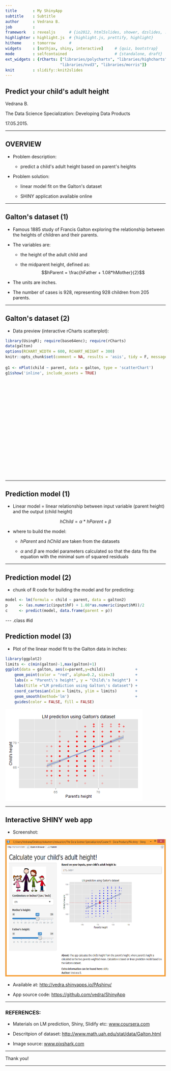 ```yaml
---
title       : My ShinyApp
subtitle    : Subtitle
author      : Vedrana B.
job         : 
framework   : revealjs      # {io2012, html5slides, shower, dzslides, ...}
highlighter : highlight.js  # {highlight.js, prettify, highlight}
hitheme     : tomorrow      # 
widgets     : [mathjax, shiny, interactive]     # {quiz, bootstrap}
mode        : selfcontained                     # {standalone, draft}
ext_widgets : {rCharts: ["libraries/polycharts", "libraries/highcharts", 
                        "libraries/nvd3", "libraries/morris"]} 
knit        : slidify::knit2slides
---
```



## Predict your child's adult height

Vedrana B.

The Data Science Specialization: Developing Data Products


17.05.2015.

---

## OVERVIEW

- Problem description: 
  
  - predict a child's adult height based on parent's heights



- Problem solution:
  
  - linear model fit on the Galton's dataset
  
  - SHINY application available online

---

## Galton's dataset (1)

- Famous 1885 study of Francis Galton exploring the relationship between the heights of children and their parents. 

- The variables are:

  - the height of the adult child and 
  
  - the midparent height, defined as: $$hParent = \frac{hFather + 1.08*hMother}{2}$$
  
- The units are inches. 

- The number of cases is 928, representing 928 children from 205 parents.

---

## Galton's dataset (2)

- Data preview (interactive rCharts scatterplot):




```r
library(UsingR); require(base64enc); require(rCharts)
data(galton)
options(RCHART_WIDTH = 600, RCHART_HEIGHT = 300)
knitr::opts_chunk$set(comment = NA, results = 'asis', tidy = F, message = T)

g1 <- nPlot(child ~ parent, data = galton, type = 'scatterChart')
g1$show('inline', include_assets = TRUE)
```

<link rel='stylesheet' href=C:/Users/Vedrana/Documents/R/win-library/3.2/rCharts/libraries/nvd3/css/nv.d3.css>
<link rel='stylesheet' href=C:/Users/Vedrana/Documents/R/win-library/3.2/rCharts/libraries/nvd3/css/rNVD3.css>
<script type='text/javascript' src=C:/Users/Vedrana/Documents/R/win-library/3.2/rCharts/libraries/nvd3/js/jquery-1.8.2.min.js></script>
<script type='text/javascript' src=C:/Users/Vedrana/Documents/R/win-library/3.2/rCharts/libraries/nvd3/js/d3.v3.min.js></script>
<script type='text/javascript' src=C:/Users/Vedrana/Documents/R/win-library/3.2/rCharts/libraries/nvd3/js/nv.d3.min-new.js></script>
<script type='text/javascript' src=C:/Users/Vedrana/Documents/R/win-library/3.2/rCharts/libraries/nvd3/js/fisheye.js></script> 
 <style>
  .rChart {
    display: block;
    margin-left: auto; 
    margin-right: auto;
    width: 600px;
    height: 300px;
  }  
  </style>
<div id = 'chart15145362909' class = 'rChart nvd3'></div>
<script type='text/javascript'>
 $(document).ready(function(){
      drawchart15145362909()
    });
    function drawchart15145362909(){  
      var opts = {
 "dom": "chart15145362909",
"width":    600,
"height":    300,
"x": "parent",
"y": "child",
"type": "scatterChart",
"id": "chart15145362909" 
},
        data = [
 {
 "child":           61.7,
"parent":           70.5 
},
{
 "child":           61.7,
"parent":           68.5 
},
{
 "child":           61.7,
"parent":           65.5 
},
{
 "child":           61.7,
"parent":           64.5 
},
{
 "child":           61.7,
"parent":             64 
},
{
 "child":           62.2,
"parent":           67.5 
},
{
 "child":           62.2,
"parent":           67.5 
},
{
 "child":           62.2,
"parent":           67.5 
},
{
 "child":           62.2,
"parent":           66.5 
},
{
 "child":           62.2,
"parent":           66.5 
},
{
 "child":           62.2,
"parent":           66.5 
},
{
 "child":           62.2,
"parent":           64.5 
},
{
 "child":           63.2,
"parent":           70.5 
},
{
 "child":           63.2,
"parent":           69.5 
},
{
 "child":           63.2,
"parent":           68.5 
},
{
 "child":           63.2,
"parent":           68.5 
},
{
 "child":           63.2,
"parent":           68.5 
},
{
 "child":           63.2,
"parent":           68.5 
},
{
 "child":           63.2,
"parent":           68.5 
},
{
 "child":           63.2,
"parent":           68.5 
},
{
 "child":           63.2,
"parent":           68.5 
},
{
 "child":           63.2,
"parent":           67.5 
},
{
 "child":           63.2,
"parent":           67.5 
},
{
 "child":           63.2,
"parent":           67.5 
},
{
 "child":           63.2,
"parent":           67.5 
},
{
 "child":           63.2,
"parent":           67.5 
},
{
 "child":           63.2,
"parent":           66.5 
},
{
 "child":           63.2,
"parent":           66.5 
},
{
 "child":           63.2,
"parent":           66.5 
},
{
 "child":           63.2,
"parent":           65.5 
},
{
 "child":           63.2,
"parent":           65.5 
},
{
 "child":           63.2,
"parent":           65.5 
},
{
 "child":           63.2,
"parent":           65.5 
},
{
 "child":           63.2,
"parent":           65.5 
},
{
 "child":           63.2,
"parent":           65.5 
},
{
 "child":           63.2,
"parent":           65.5 
},
{
 "child":           63.2,
"parent":           65.5 
},
{
 "child":           63.2,
"parent":           65.5 
},
{
 "child":           63.2,
"parent":           64.5 
},
{
 "child":           63.2,
"parent":           64.5 
},
{
 "child":           63.2,
"parent":           64.5 
},
{
 "child":           63.2,
"parent":           64.5 
},
{
 "child":           63.2,
"parent":             64 
},
{
 "child":           63.2,
"parent":             64 
},
{
 "child":           64.2,
"parent":           69.5 
},
{
 "child":           64.2,
"parent":           69.5 
},
{
 "child":           64.2,
"parent":           69.5 
},
{
 "child":           64.2,
"parent":           69.5 
},
{
 "child":           64.2,
"parent":           69.5 
},
{
 "child":           64.2,
"parent":           69.5 
},
{
 "child":           64.2,
"parent":           69.5 
},
{
 "child":           64.2,
"parent":           69.5 
},
{
 "child":           64.2,
"parent":           69.5 
},
{
 "child":           64.2,
"parent":           69.5 
},
{
 "child":           64.2,
"parent":           69.5 
},
{
 "child":           64.2,
"parent":           69.5 
},
{
 "child":           64.2,
"parent":           69.5 
},
{
 "child":           64.2,
"parent":           69.5 
},
{
 "child":           64.2,
"parent":           69.5 
},
{
 "child":           64.2,
"parent":           69.5 
},
{
 "child":           64.2,
"parent":           68.5 
},
{
 "child":           64.2,
"parent":           68.5 
},
{
 "child":           64.2,
"parent":           68.5 
},
{
 "child":           64.2,
"parent":           68.5 
},
{
 "child":           64.2,
"parent":           68.5 
},
{
 "child":           64.2,
"parent":           68.5 
},
{
 "child":           64.2,
"parent":           68.5 
},
{
 "child":           64.2,
"parent":           68.5 
},
{
 "child":           64.2,
"parent":           68.5 
},
{
 "child":           64.2,
"parent":           68.5 
},
{
 "child":           64.2,
"parent":           68.5 
},
{
 "child":           64.2,
"parent":           67.5 
},
{
 "child":           64.2,
"parent":           67.5 
},
{
 "child":           64.2,
"parent":           67.5 
},
{
 "child":           64.2,
"parent":           67.5 
},
{
 "child":           64.2,
"parent":           67.5 
},
{
 "child":           64.2,
"parent":           67.5 
},
{
 "child":           64.2,
"parent":           67.5 
},
{
 "child":           64.2,
"parent":           67.5 
},
{
 "child":           64.2,
"parent":           67.5 
},
{
 "child":           64.2,
"parent":           67.5 
},
{
 "child":           64.2,
"parent":           67.5 
},
{
 "child":           64.2,
"parent":           67.5 
},
{
 "child":           64.2,
"parent":           67.5 
},
{
 "child":           64.2,
"parent":           67.5 
},
{
 "child":           64.2,
"parent":           66.5 
},
{
 "child":           64.2,
"parent":           66.5 
},
{
 "child":           64.2,
"parent":           66.5 
},
{
 "child":           64.2,
"parent":           66.5 
},
{
 "child":           64.2,
"parent":           66.5 
},
{
 "child":           64.2,
"parent":           65.5 
},
{
 "child":           64.2,
"parent":           65.5 
},
{
 "child":           64.2,
"parent":           65.5 
},
{
 "child":           64.2,
"parent":           65.5 
},
{
 "child":           64.2,
"parent":           65.5 
},
{
 "child":           64.2,
"parent":           64.5 
},
{
 "child":           64.2,
"parent":           64.5 
},
{
 "child":           64.2,
"parent":           64.5 
},
{
 "child":           64.2,
"parent":           64.5 
},
{
 "child":           64.2,
"parent":             64 
},
{
 "child":           64.2,
"parent":             64 
},
{
 "child":           64.2,
"parent":             64 
},
{
 "child":           64.2,
"parent":             64 
},
{
 "child":           65.2,
"parent":           71.5 
},
{
 "child":           65.2,
"parent":           70.5 
},
{
 "child":           65.2,
"parent":           69.5 
},
{
 "child":           65.2,
"parent":           69.5 
},
{
 "child":           65.2,
"parent":           69.5 
},
{
 "child":           65.2,
"parent":           69.5 
},
{
 "child":           65.2,
"parent":           68.5 
},
{
 "child":           65.2,
"parent":           68.5 
},
{
 "child":           65.2,
"parent":           68.5 
},
{
 "child":           65.2,
"parent":           68.5 
},
{
 "child":           65.2,
"parent":           68.5 
},
{
 "child":           65.2,
"parent":           68.5 
},
{
 "child":           65.2,
"parent":           68.5 
},
{
 "child":           65.2,
"parent":           68.5 
},
{
 "child":           65.2,
"parent":           68.5 
},
{
 "child":           65.2,
"parent":           68.5 
},
{
 "child":           65.2,
"parent":           68.5 
},
{
 "child":           65.2,
"parent":           68.5 
},
{
 "child":           65.2,
"parent":           68.5 
},
{
 "child":           65.2,
"parent":           68.5 
},
{
 "child":           65.2,
"parent":           68.5 
},
{
 "child":           65.2,
"parent":           68.5 
},
{
 "child":           65.2,
"parent":           67.5 
},
{
 "child":           65.2,
"parent":           67.5 
},
{
 "child":           65.2,
"parent":           67.5 
},
{
 "child":           65.2,
"parent":           67.5 
},
{
 "child":           65.2,
"parent":           67.5 
},
{
 "child":           65.2,
"parent":           67.5 
},
{
 "child":           65.2,
"parent":           67.5 
},
{
 "child":           65.2,
"parent":           67.5 
},
{
 "child":           65.2,
"parent":           67.5 
},
{
 "child":           65.2,
"parent":           67.5 
},
{
 "child":           65.2,
"parent":           67.5 
},
{
 "child":           65.2,
"parent":           67.5 
},
{
 "child":           65.2,
"parent":           67.5 
},
{
 "child":           65.2,
"parent":           67.5 
},
{
 "child":           65.2,
"parent":           67.5 
},
{
 "child":           65.2,
"parent":           66.5 
},
{
 "child":           65.2,
"parent":           66.5 
},
{
 "child":           65.2,
"parent":           65.5 
},
{
 "child":           65.2,
"parent":           65.5 
},
{
 "child":           65.2,
"parent":           65.5 
},
{
 "child":           65.2,
"parent":           65.5 
},
{
 "child":           65.2,
"parent":           65.5 
},
{
 "child":           65.2,
"parent":           65.5 
},
{
 "child":           65.2,
"parent":           65.5 
},
{
 "child":           65.2,
"parent":           64.5 
},
{
 "child":           65.2,
"parent":             64 
},
{
 "child":           66.2,
"parent":           71.5 
},
{
 "child":           66.2,
"parent":           71.5 
},
{
 "child":           66.2,
"parent":           71.5 
},
{
 "child":           66.2,
"parent":           70.5 
},
{
 "child":           66.2,
"parent":           69.5 
},
{
 "child":           66.2,
"parent":           69.5 
},
{
 "child":           66.2,
"parent":           69.5 
},
{
 "child":           66.2,
"parent":           69.5 
},
{
 "child":           66.2,
"parent":           69.5 
},
{
 "child":           66.2,
"parent":           69.5 
},
{
 "child":           66.2,
"parent":           69.5 
},
{
 "child":           66.2,
"parent":           69.5 
},
{
 "child":           66.2,
"parent":           69.5 
},
{
 "child":           66.2,
"parent":           69.5 
},
{
 "child":           66.2,
"parent":           69.5 
},
{
 "child":           66.2,
"parent":           69.5 
},
{
 "child":           66.2,
"parent":           69.5 
},
{
 "child":           66.2,
"parent":           69.5 
},
{
 "child":           66.2,
"parent":           69.5 
},
{
 "child":           66.2,
"parent":           69.5 
},
{
 "child":           66.2,
"parent":           69.5 
},
{
 "child":           66.2,
"parent":           68.5 
},
{
 "child":           66.2,
"parent":           68.5 
},
{
 "child":           66.2,
"parent":           68.5 
},
{
 "child":           66.2,
"parent":           68.5 
},
{
 "child":           66.2,
"parent":           68.5 
},
{
 "child":           66.2,
"parent":           68.5 
},
{
 "child":           66.2,
"parent":           68.5 
},
{
 "child":           66.2,
"parent":           68.5 
},
{
 "child":           66.2,
"parent":           68.5 
},
{
 "child":           66.2,
"parent":           68.5 
},
{
 "child":           66.2,
"parent":           68.5 
},
{
 "child":           66.2,
"parent":           68.5 
},
{
 "child":           66.2,
"parent":           68.5 
},
{
 "child":           66.2,
"parent":           68.5 
},
{
 "child":           66.2,
"parent":           68.5 
},
{
 "child":           66.2,
"parent":           68.5 
},
{
 "child":           66.2,
"parent":           68.5 
},
{
 "child":           66.2,
"parent":           68.5 
},
{
 "child":           66.2,
"parent":           68.5 
},
{
 "child":           66.2,
"parent":           68.5 
},
{
 "child":           66.2,
"parent":           68.5 
},
{
 "child":           66.2,
"parent":           68.5 
},
{
 "child":           66.2,
"parent":           68.5 
},
{
 "child":           66.2,
"parent":           68.5 
},
{
 "child":           66.2,
"parent":           68.5 
},
{
 "child":           66.2,
"parent":           67.5 
},
{
 "child":           66.2,
"parent":           67.5 
},
{
 "child":           66.2,
"parent":           67.5 
},
{
 "child":           66.2,
"parent":           67.5 
},
{
 "child":           66.2,
"parent":           67.5 
},
{
 "child":           66.2,
"parent":           67.5 
},
{
 "child":           66.2,
"parent":           67.5 
},
{
 "child":           66.2,
"parent":           67.5 
},
{
 "child":           66.2,
"parent":           67.5 
},
{
 "child":           66.2,
"parent":           67.5 
},
{
 "child":           66.2,
"parent":           67.5 
},
{
 "child":           66.2,
"parent":           67.5 
},
{
 "child":           66.2,
"parent":           67.5 
},
{
 "child":           66.2,
"parent":           67.5 
},
{
 "child":           66.2,
"parent":           67.5 
},
{
 "child":           66.2,
"parent":           67.5 
},
{
 "child":           66.2,
"parent":           67.5 
},
{
 "child":           66.2,
"parent":           67.5 
},
{
 "child":           66.2,
"parent":           67.5 
},
{
 "child":           66.2,
"parent":           67.5 
},
{
 "child":           66.2,
"parent":           67.5 
},
{
 "child":           66.2,
"parent":           67.5 
},
{
 "child":           66.2,
"parent":           67.5 
},
{
 "child":           66.2,
"parent":           67.5 
},
{
 "child":           66.2,
"parent":           67.5 
},
{
 "child":           66.2,
"parent":           67.5 
},
{
 "child":           66.2,
"parent":           67.5 
},
{
 "child":           66.2,
"parent":           67.5 
},
{
 "child":           66.2,
"parent":           67.5 
},
{
 "child":           66.2,
"parent":           67.5 
},
{
 "child":           66.2,
"parent":           67.5 
},
{
 "child":           66.2,
"parent":           67.5 
},
{
 "child":           66.2,
"parent":           67.5 
},
{
 "child":           66.2,
"parent":           67.5 
},
{
 "child":           66.2,
"parent":           67.5 
},
{
 "child":           66.2,
"parent":           67.5 
},
{
 "child":           66.2,
"parent":           66.5 
},
{
 "child":           66.2,
"parent":           66.5 
},
{
 "child":           66.2,
"parent":           66.5 
},
{
 "child":           66.2,
"parent":           66.5 
},
{
 "child":           66.2,
"parent":           66.5 
},
{
 "child":           66.2,
"parent":           66.5 
},
{
 "child":           66.2,
"parent":           66.5 
},
{
 "child":           66.2,
"parent":           66.5 
},
{
 "child":           66.2,
"parent":           66.5 
},
{
 "child":           66.2,
"parent":           66.5 
},
{
 "child":           66.2,
"parent":           66.5 
},
{
 "child":           66.2,
"parent":           66.5 
},
{
 "child":           66.2,
"parent":           66.5 
},
{
 "child":           66.2,
"parent":           66.5 
},
{
 "child":           66.2,
"parent":           66.5 
},
{
 "child":           66.2,
"parent":           66.5 
},
{
 "child":           66.2,
"parent":           66.5 
},
{
 "child":           66.2,
"parent":           65.5 
},
{
 "child":           66.2,
"parent":           65.5 
},
{
 "child":           66.2,
"parent":           65.5 
},
{
 "child":           66.2,
"parent":           65.5 
},
{
 "child":           66.2,
"parent":           65.5 
},
{
 "child":           66.2,
"parent":           65.5 
},
{
 "child":           66.2,
"parent":           65.5 
},
{
 "child":           66.2,
"parent":           65.5 
},
{
 "child":           66.2,
"parent":           65.5 
},
{
 "child":           66.2,
"parent":           65.5 
},
{
 "child":           66.2,
"parent":           65.5 
},
{
 "child":           66.2,
"parent":           64.5 
},
{
 "child":           66.2,
"parent":           64.5 
},
{
 "child":           66.2,
"parent":           64.5 
},
{
 "child":           66.2,
"parent":           64.5 
},
{
 "child":           66.2,
"parent":           64.5 
},
{
 "child":           66.2,
"parent":             64 
},
{
 "child":           66.2,
"parent":             64 
},
{
 "child":           67.2,
"parent":           71.5 
},
{
 "child":           67.2,
"parent":           71.5 
},
{
 "child":           67.2,
"parent":           71.5 
},
{
 "child":           67.2,
"parent":           71.5 
},
{
 "child":           67.2,
"parent":           70.5 
},
{
 "child":           67.2,
"parent":           70.5 
},
{
 "child":           67.2,
"parent":           70.5 
},
{
 "child":           67.2,
"parent":           69.5 
},
{
 "child":           67.2,
"parent":           69.5 
},
{
 "child":           67.2,
"parent":           69.5 
},
{
 "child":           67.2,
"parent":           69.5 
},
{
 "child":           67.2,
"parent":           69.5 
},
{
 "child":           67.2,
"parent":           69.5 
},
{
 "child":           67.2,
"parent":           69.5 
},
{
 "child":           67.2,
"parent":           69.5 
},
{
 "child":           67.2,
"parent":           69.5 
},
{
 "child":           67.2,
"parent":           69.5 
},
{
 "child":           67.2,
"parent":           69.5 
},
{
 "child":           67.2,
"parent":           69.5 
},
{
 "child":           67.2,
"parent":           69.5 
},
{
 "child":           67.2,
"parent":           69.5 
},
{
 "child":           67.2,
"parent":           69.5 
},
{
 "child":           67.2,
"parent":           69.5 
},
{
 "child":           67.2,
"parent":           69.5 
},
{
 "child":           67.2,
"parent":           69.5 
},
{
 "child":           67.2,
"parent":           69.5 
},
{
 "child":           67.2,
"parent":           69.5 
},
{
 "child":           67.2,
"parent":           69.5 
},
{
 "child":           67.2,
"parent":           69.5 
},
{
 "child":           67.2,
"parent":           69.5 
},
{
 "child":           67.2,
"parent":           69.5 
},
{
 "child":           67.2,
"parent":           69.5 
},
{
 "child":           67.2,
"parent":           69.5 
},
{
 "child":           67.2,
"parent":           69.5 
},
{
 "child":           67.2,
"parent":           68.5 
},
{
 "child":           67.2,
"parent":           68.5 
},
{
 "child":           67.2,
"parent":           68.5 
},
{
 "child":           67.2,
"parent":           68.5 
},
{
 "child":           67.2,
"parent":           68.5 
},
{
 "child":           67.2,
"parent":           68.5 
},
{
 "child":           67.2,
"parent":           68.5 
},
{
 "child":           67.2,
"parent":           68.5 
},
{
 "child":           67.2,
"parent":           68.5 
},
{
 "child":           67.2,
"parent":           68.5 
},
{
 "child":           67.2,
"parent":           68.5 
},
{
 "child":           67.2,
"parent":           68.5 
},
{
 "child":           67.2,
"parent":           68.5 
},
{
 "child":           67.2,
"parent":           68.5 
},
{
 "child":           67.2,
"parent":           68.5 
},
{
 "child":           67.2,
"parent":           68.5 
},
{
 "child":           67.2,
"parent":           68.5 
},
{
 "child":           67.2,
"parent":           68.5 
},
{
 "child":           67.2,
"parent":           68.5 
},
{
 "child":           67.2,
"parent":           68.5 
},
{
 "child":           67.2,
"parent":           68.5 
},
{
 "child":           67.2,
"parent":           68.5 
},
{
 "child":           67.2,
"parent":           68.5 
},
{
 "child":           67.2,
"parent":           68.5 
},
{
 "child":           67.2,
"parent":           68.5 
},
{
 "child":           67.2,
"parent":           68.5 
},
{
 "child":           67.2,
"parent":           68.5 
},
{
 "child":           67.2,
"parent":           68.5 
},
{
 "child":           67.2,
"parent":           68.5 
},
{
 "child":           67.2,
"parent":           68.5 
},
{
 "child":           67.2,
"parent":           68.5 
},
{
 "child":           67.2,
"parent":           67.5 
},
{
 "child":           67.2,
"parent":           67.5 
},
{
 "child":           67.2,
"parent":           67.5 
},
{
 "child":           67.2,
"parent":           67.5 
},
{
 "child":           67.2,
"parent":           67.5 
},
{
 "child":           67.2,
"parent":           67.5 
},
{
 "child":           67.2,
"parent":           67.5 
},
{
 "child":           67.2,
"parent":           67.5 
},
{
 "child":           67.2,
"parent":           67.5 
},
{
 "child":           67.2,
"parent":           67.5 
},
{
 "child":           67.2,
"parent":           67.5 
},
{
 "child":           67.2,
"parent":           67.5 
},
{
 "child":           67.2,
"parent":           67.5 
},
{
 "child":           67.2,
"parent":           67.5 
},
{
 "child":           67.2,
"parent":           67.5 
},
{
 "child":           67.2,
"parent":           67.5 
},
{
 "child":           67.2,
"parent":           67.5 
},
{
 "child":           67.2,
"parent":           67.5 
},
{
 "child":           67.2,
"parent":           67.5 
},
{
 "child":           67.2,
"parent":           67.5 
},
{
 "child":           67.2,
"parent":           67.5 
},
{
 "child":           67.2,
"parent":           67.5 
},
{
 "child":           67.2,
"parent":           67.5 
},
{
 "child":           67.2,
"parent":           67.5 
},
{
 "child":           67.2,
"parent":           67.5 
},
{
 "child":           67.2,
"parent":           67.5 
},
{
 "child":           67.2,
"parent":           67.5 
},
{
 "child":           67.2,
"parent":           67.5 
},
{
 "child":           67.2,
"parent":           67.5 
},
{
 "child":           67.2,
"parent":           67.5 
},
{
 "child":           67.2,
"parent":           67.5 
},
{
 "child":           67.2,
"parent":           67.5 
},
{
 "child":           67.2,
"parent":           67.5 
},
{
 "child":           67.2,
"parent":           67.5 
},
{
 "child":           67.2,
"parent":           67.5 
},
{
 "child":           67.2,
"parent":           67.5 
},
{
 "child":           67.2,
"parent":           67.5 
},
{
 "child":           67.2,
"parent":           67.5 
},
{
 "child":           67.2,
"parent":           66.5 
},
{
 "child":           67.2,
"parent":           66.5 
},
{
 "child":           67.2,
"parent":           66.5 
},
{
 "child":           67.2,
"parent":           66.5 
},
{
 "child":           67.2,
"parent":           66.5 
},
{
 "child":           67.2,
"parent":           66.5 
},
{
 "child":           67.2,
"parent":           66.5 
},
{
 "child":           67.2,
"parent":           66.5 
},
{
 "child":           67.2,
"parent":           66.5 
},
{
 "child":           67.2,
"parent":           66.5 
},
{
 "child":           67.2,
"parent":           66.5 
},
{
 "child":           67.2,
"parent":           66.5 
},
{
 "child":           67.2,
"parent":           66.5 
},
{
 "child":           67.2,
"parent":           66.5 
},
{
 "child":           67.2,
"parent":           66.5 
},
{
 "child":           67.2,
"parent":           66.5 
},
{
 "child":           67.2,
"parent":           66.5 
},
{
 "child":           67.2,
"parent":           65.5 
},
{
 "child":           67.2,
"parent":           65.5 
},
{
 "child":           67.2,
"parent":           65.5 
},
{
 "child":           67.2,
"parent":           65.5 
},
{
 "child":           67.2,
"parent":           65.5 
},
{
 "child":           67.2,
"parent":           65.5 
},
{
 "child":           67.2,
"parent":           65.5 
},
{
 "child":           67.2,
"parent":           65.5 
},
{
 "child":           67.2,
"parent":           65.5 
},
{
 "child":           67.2,
"parent":           65.5 
},
{
 "child":           67.2,
"parent":           65.5 
},
{
 "child":           67.2,
"parent":           64.5 
},
{
 "child":           67.2,
"parent":           64.5 
},
{
 "child":           67.2,
"parent":           64.5 
},
{
 "child":           67.2,
"parent":           64.5 
},
{
 "child":           67.2,
"parent":           64.5 
},
{
 "child":           67.2,
"parent":             64 
},
{
 "child":           67.2,
"parent":             64 
},
{
 "child":           68.2,
"parent":           72.5 
},
{
 "child":           68.2,
"parent":           71.5 
},
{
 "child":           68.2,
"parent":           71.5 
},
{
 "child":           68.2,
"parent":           71.5 
},
{
 "child":           68.2,
"parent":           70.5 
},
{
 "child":           68.2,
"parent":           70.5 
},
{
 "child":           68.2,
"parent":           70.5 
},
{
 "child":           68.2,
"parent":           70.5 
},
{
 "child":           68.2,
"parent":           70.5 
},
{
 "child":           68.2,
"parent":           70.5 
},
{
 "child":           68.2,
"parent":           70.5 
},
{
 "child":           68.2,
"parent":           70.5 
},
{
 "child":           68.2,
"parent":           70.5 
},
{
 "child":           68.2,
"parent":           70.5 
},
{
 "child":           68.2,
"parent":           70.5 
},
{
 "child":           68.2,
"parent":           70.5 
},
{
 "child":           68.2,
"parent":           69.5 
},
{
 "child":           68.2,
"parent":           69.5 
},
{
 "child":           68.2,
"parent":           69.5 
},
{
 "child":           68.2,
"parent":           69.5 
},
{
 "child":           68.2,
"parent":           69.5 
},
{
 "child":           68.2,
"parent":           69.5 
},
{
 "child":           68.2,
"parent":           69.5 
},
{
 "child":           68.2,
"parent":           69.5 
},
{
 "child":           68.2,
"parent":           69.5 
},
{
 "child":           68.2,
"parent":           69.5 
},
{
 "child":           68.2,
"parent":           69.5 
},
{
 "child":           68.2,
"parent":           69.5 
},
{
 "child":           68.2,
"parent":           69.5 
},
{
 "child":           68.2,
"parent":           69.5 
},
{
 "child":           68.2,
"parent":           69.5 
},
{
 "child":           68.2,
"parent":           69.5 
},
{
 "child":           68.2,
"parent":           69.5 
},
{
 "child":           68.2,
"parent":           69.5 
},
{
 "child":           68.2,
"parent":           69.5 
},
{
 "child":           68.2,
"parent":           69.5 
},
{
 "child":           68.2,
"parent":           68.5 
},
{
 "child":           68.2,
"parent":           68.5 
},
{
 "child":           68.2,
"parent":           68.5 
},
{
 "child":           68.2,
"parent":           68.5 
},
{
 "child":           68.2,
"parent":           68.5 
},
{
 "child":           68.2,
"parent":           68.5 
},
{
 "child":           68.2,
"parent":           68.5 
},
{
 "child":           68.2,
"parent":           68.5 
},
{
 "child":           68.2,
"parent":           68.5 
},
{
 "child":           68.2,
"parent":           68.5 
},
{
 "child":           68.2,
"parent":           68.5 
},
{
 "child":           68.2,
"parent":           68.5 
},
{
 "child":           68.2,
"parent":           68.5 
},
{
 "child":           68.2,
"parent":           68.5 
},
{
 "child":           68.2,
"parent":           68.5 
},
{
 "child":           68.2,
"parent":           68.5 
},
{
 "child":           68.2,
"parent":           68.5 
},
{
 "child":           68.2,
"parent":           68.5 
},
{
 "child":           68.2,
"parent":           68.5 
},
{
 "child":           68.2,
"parent":           68.5 
},
{
 "child":           68.2,
"parent":           68.5 
},
{
 "child":           68.2,
"parent":           68.5 
},
{
 "child":           68.2,
"parent":           68.5 
},
{
 "child":           68.2,
"parent":           68.5 
},
{
 "child":           68.2,
"parent":           68.5 
},
{
 "child":           68.2,
"parent":           68.5 
},
{
 "child":           68.2,
"parent":           68.5 
},
{
 "child":           68.2,
"parent":           68.5 
},
{
 "child":           68.2,
"parent":           68.5 
},
{
 "child":           68.2,
"parent":           68.5 
},
{
 "child":           68.2,
"parent":           68.5 
},
{
 "child":           68.2,
"parent":           68.5 
},
{
 "child":           68.2,
"parent":           68.5 
},
{
 "child":           68.2,
"parent":           68.5 
},
{
 "child":           68.2,
"parent":           67.5 
},
{
 "child":           68.2,
"parent":           67.5 
},
{
 "child":           68.2,
"parent":           67.5 
},
{
 "child":           68.2,
"parent":           67.5 
},
{
 "child":           68.2,
"parent":           67.5 
},
{
 "child":           68.2,
"parent":           67.5 
},
{
 "child":           68.2,
"parent":           67.5 
},
{
 "child":           68.2,
"parent":           67.5 
},
{
 "child":           68.2,
"parent":           67.5 
},
{
 "child":           68.2,
"parent":           67.5 
},
{
 "child":           68.2,
"parent":           67.5 
},
{
 "child":           68.2,
"parent":           67.5 
},
{
 "child":           68.2,
"parent":           67.5 
},
{
 "child":           68.2,
"parent":           67.5 
},
{
 "child":           68.2,
"parent":           67.5 
},
{
 "child":           68.2,
"parent":           67.5 
},
{
 "child":           68.2,
"parent":           67.5 
},
{
 "child":           68.2,
"parent":           67.5 
},
{
 "child":           68.2,
"parent":           67.5 
},
{
 "child":           68.2,
"parent":           67.5 
},
{
 "child":           68.2,
"parent":           67.5 
},
{
 "child":           68.2,
"parent":           67.5 
},
{
 "child":           68.2,
"parent":           67.5 
},
{
 "child":           68.2,
"parent":           67.5 
},
{
 "child":           68.2,
"parent":           67.5 
},
{
 "child":           68.2,
"parent":           67.5 
},
{
 "child":           68.2,
"parent":           67.5 
},
{
 "child":           68.2,
"parent":           67.5 
},
{
 "child":           68.2,
"parent":           66.5 
},
{
 "child":           68.2,
"parent":           66.5 
},
{
 "child":           68.2,
"parent":           66.5 
},
{
 "child":           68.2,
"parent":           66.5 
},
{
 "child":           68.2,
"parent":           66.5 
},
{
 "child":           68.2,
"parent":           66.5 
},
{
 "child":           68.2,
"parent":           66.5 
},
{
 "child":           68.2,
"parent":           66.5 
},
{
 "child":           68.2,
"parent":           66.5 
},
{
 "child":           68.2,
"parent":           66.5 
},
{
 "child":           68.2,
"parent":           66.5 
},
{
 "child":           68.2,
"parent":           66.5 
},
{
 "child":           68.2,
"parent":           66.5 
},
{
 "child":           68.2,
"parent":           66.5 
},
{
 "child":           68.2,
"parent":           65.5 
},
{
 "child":           68.2,
"parent":           65.5 
},
{
 "child":           68.2,
"parent":           65.5 
},
{
 "child":           68.2,
"parent":           65.5 
},
{
 "child":           68.2,
"parent":           65.5 
},
{
 "child":           68.2,
"parent":           65.5 
},
{
 "child":           68.2,
"parent":           65.5 
},
{
 "child":           68.2,
"parent":             64 
},
{
 "child":           69.2,
"parent":           72.5 
},
{
 "child":           69.2,
"parent":           72.5 
},
{
 "child":           69.2,
"parent":           71.5 
},
{
 "child":           69.2,
"parent":           71.5 
},
{
 "child":           69.2,
"parent":           71.5 
},
{
 "child":           69.2,
"parent":           71.5 
},
{
 "child":           69.2,
"parent":           71.5 
},
{
 "child":           69.2,
"parent":           70.5 
},
{
 "child":           69.2,
"parent":           70.5 
},
{
 "child":           69.2,
"parent":           70.5 
},
{
 "child":           69.2,
"parent":           70.5 
},
{
 "child":           69.2,
"parent":           70.5 
},
{
 "child":           69.2,
"parent":           70.5 
},
{
 "child":           69.2,
"parent":           70.5 
},
{
 "child":           69.2,
"parent":           70.5 
},
{
 "child":           69.2,
"parent":           70.5 
},
{
 "child":           69.2,
"parent":           70.5 
},
{
 "child":           69.2,
"parent":           70.5 
},
{
 "child":           69.2,
"parent":           70.5 
},
{
 "child":           69.2,
"parent":           70.5 
},
{
 "child":           69.2,
"parent":           70.5 
},
{
 "child":           69.2,
"parent":           70.5 
},
{
 "child":           69.2,
"parent":           70.5 
},
{
 "child":           69.2,
"parent":           70.5 
},
{
 "child":           69.2,
"parent":           70.5 
},
{
 "child":           69.2,
"parent":           69.5 
},
{
 "child":           69.2,
"parent":           69.5 
},
{
 "child":           69.2,
"parent":           69.5 
},
{
 "child":           69.2,
"parent":           69.5 
},
{
 "child":           69.2,
"parent":           69.5 
},
{
 "child":           69.2,
"parent":           69.5 
},
{
 "child":           69.2,
"parent":           69.5 
},
{
 "child":           69.2,
"parent":           69.5 
},
{
 "child":           69.2,
"parent":           69.5 
},
{
 "child":           69.2,
"parent":           69.5 
},
{
 "child":           69.2,
"parent":           69.5 
},
{
 "child":           69.2,
"parent":           69.5 
},
{
 "child":           69.2,
"parent":           69.5 
},
{
 "child":           69.2,
"parent":           69.5 
},
{
 "child":           69.2,
"parent":           69.5 
},
{
 "child":           69.2,
"parent":           69.5 
},
{
 "child":           69.2,
"parent":           69.5 
},
{
 "child":           69.2,
"parent":           69.5 
},
{
 "child":           69.2,
"parent":           69.5 
},
{
 "child":           69.2,
"parent":           69.5 
},
{
 "child":           69.2,
"parent":           69.5 
},
{
 "child":           69.2,
"parent":           69.5 
},
{
 "child":           69.2,
"parent":           69.5 
},
{
 "child":           69.2,
"parent":           69.5 
},
{
 "child":           69.2,
"parent":           69.5 
},
{
 "child":           69.2,
"parent":           69.5 
},
{
 "child":           69.2,
"parent":           69.5 
},
{
 "child":           69.2,
"parent":           69.5 
},
{
 "child":           69.2,
"parent":           69.5 
},
{
 "child":           69.2,
"parent":           69.5 
},
{
 "child":           69.2,
"parent":           69.5 
},
{
 "child":           69.2,
"parent":           69.5 
},
{
 "child":           69.2,
"parent":           69.5 
},
{
 "child":           69.2,
"parent":           68.5 
},
{
 "child":           69.2,
"parent":           68.5 
},
{
 "child":           69.2,
"parent":           68.5 
},
{
 "child":           69.2,
"parent":           68.5 
},
{
 "child":           69.2,
"parent":           68.5 
},
{
 "child":           69.2,
"parent":           68.5 
},
{
 "child":           69.2,
"parent":           68.5 
},
{
 "child":           69.2,
"parent":           68.5 
},
{
 "child":           69.2,
"parent":           68.5 
},
{
 "child":           69.2,
"parent":           68.5 
},
{
 "child":           69.2,
"parent":           68.5 
},
{
 "child":           69.2,
"parent":           68.5 
},
{
 "child":           69.2,
"parent":           68.5 
},
{
 "child":           69.2,
"parent":           68.5 
},
{
 "child":           69.2,
"parent":           68.5 
},
{
 "child":           69.2,
"parent":           68.5 
},
{
 "child":           69.2,
"parent":           68.5 
},
{
 "child":           69.2,
"parent":           68.5 
},
{
 "child":           69.2,
"parent":           68.5 
},
{
 "child":           69.2,
"parent":           68.5 
},
{
 "child":           69.2,
"parent":           68.5 
},
{
 "child":           69.2,
"parent":           68.5 
},
{
 "child":           69.2,
"parent":           68.5 
},
{
 "child":           69.2,
"parent":           68.5 
},
{
 "child":           69.2,
"parent":           68.5 
},
{
 "child":           69.2,
"parent":           68.5 
},
{
 "child":           69.2,
"parent":           68.5 
},
{
 "child":           69.2,
"parent":           68.5 
},
{
 "child":           69.2,
"parent":           68.5 
},
{
 "child":           69.2,
"parent":           68.5 
},
{
 "child":           69.2,
"parent":           68.5 
},
{
 "child":           69.2,
"parent":           68.5 
},
{
 "child":           69.2,
"parent":           68.5 
},
{
 "child":           69.2,
"parent":           68.5 
},
{
 "child":           69.2,
"parent":           68.5 
},
{
 "child":           69.2,
"parent":           68.5 
},
{
 "child":           69.2,
"parent":           68.5 
},
{
 "child":           69.2,
"parent":           68.5 
},
{
 "child":           69.2,
"parent":           68.5 
},
{
 "child":           69.2,
"parent":           68.5 
},
{
 "child":           69.2,
"parent":           68.5 
},
{
 "child":           69.2,
"parent":           68.5 
},
{
 "child":           69.2,
"parent":           68.5 
},
{
 "child":           69.2,
"parent":           68.5 
},
{
 "child":           69.2,
"parent":           68.5 
},
{
 "child":           69.2,
"parent":           68.5 
},
{
 "child":           69.2,
"parent":           68.5 
},
{
 "child":           69.2,
"parent":           68.5 
},
{
 "child":           69.2,
"parent":           67.5 
},
{
 "child":           69.2,
"parent":           67.5 
},
{
 "child":           69.2,
"parent":           67.5 
},
{
 "child":           69.2,
"parent":           67.5 
},
{
 "child":           69.2,
"parent":           67.5 
},
{
 "child":           69.2,
"parent":           67.5 
},
{
 "child":           69.2,
"parent":           67.5 
},
{
 "child":           69.2,
"parent":           67.5 
},
{
 "child":           69.2,
"parent":           67.5 
},
{
 "child":           69.2,
"parent":           67.5 
},
{
 "child":           69.2,
"parent":           67.5 
},
{
 "child":           69.2,
"parent":           67.5 
},
{
 "child":           69.2,
"parent":           67.5 
},
{
 "child":           69.2,
"parent":           67.5 
},
{
 "child":           69.2,
"parent":           67.5 
},
{
 "child":           69.2,
"parent":           67.5 
},
{
 "child":           69.2,
"parent":           67.5 
},
{
 "child":           69.2,
"parent":           67.5 
},
{
 "child":           69.2,
"parent":           67.5 
},
{
 "child":           69.2,
"parent":           67.5 
},
{
 "child":           69.2,
"parent":           67.5 
},
{
 "child":           69.2,
"parent":           67.5 
},
{
 "child":           69.2,
"parent":           67.5 
},
{
 "child":           69.2,
"parent":           67.5 
},
{
 "child":           69.2,
"parent":           67.5 
},
{
 "child":           69.2,
"parent":           67.5 
},
{
 "child":           69.2,
"parent":           67.5 
},
{
 "child":           69.2,
"parent":           67.5 
},
{
 "child":           69.2,
"parent":           67.5 
},
{
 "child":           69.2,
"parent":           67.5 
},
{
 "child":           69.2,
"parent":           67.5 
},
{
 "child":           69.2,
"parent":           67.5 
},
{
 "child":           69.2,
"parent":           67.5 
},
{
 "child":           69.2,
"parent":           67.5 
},
{
 "child":           69.2,
"parent":           67.5 
},
{
 "child":           69.2,
"parent":           67.5 
},
{
 "child":           69.2,
"parent":           67.5 
},
{
 "child":           69.2,
"parent":           67.5 
},
{
 "child":           69.2,
"parent":           66.5 
},
{
 "child":           69.2,
"parent":           66.5 
},
{
 "child":           69.2,
"parent":           66.5 
},
{
 "child":           69.2,
"parent":           66.5 
},
{
 "child":           69.2,
"parent":           66.5 
},
{
 "child":           69.2,
"parent":           66.5 
},
{
 "child":           69.2,
"parent":           66.5 
},
{
 "child":           69.2,
"parent":           66.5 
},
{
 "child":           69.2,
"parent":           66.5 
},
{
 "child":           69.2,
"parent":           66.5 
},
{
 "child":           69.2,
"parent":           66.5 
},
{
 "child":           69.2,
"parent":           66.5 
},
{
 "child":           69.2,
"parent":           66.5 
},
{
 "child":           69.2,
"parent":           65.5 
},
{
 "child":           69.2,
"parent":           65.5 
},
{
 "child":           69.2,
"parent":           65.5 
},
{
 "child":           69.2,
"parent":           65.5 
},
{
 "child":           69.2,
"parent":           65.5 
},
{
 "child":           69.2,
"parent":           65.5 
},
{
 "child":           69.2,
"parent":           65.5 
},
{
 "child":           69.2,
"parent":           64.5 
},
{
 "child":           69.2,
"parent":           64.5 
},
{
 "child":           69.2,
"parent":             64 
},
{
 "child":           70.2,
"parent":           72.5 
},
{
 "child":           70.2,
"parent":           71.5 
},
{
 "child":           70.2,
"parent":           71.5 
},
{
 "child":           70.2,
"parent":           71.5 
},
{
 "child":           70.2,
"parent":           71.5 
},
{
 "child":           70.2,
"parent":           71.5 
},
{
 "child":           70.2,
"parent":           71.5 
},
{
 "child":           70.2,
"parent":           71.5 
},
{
 "child":           70.2,
"parent":           71.5 
},
{
 "child":           70.2,
"parent":           71.5 
},
{
 "child":           70.2,
"parent":           71.5 
},
{
 "child":           70.2,
"parent":           70.5 
},
{
 "child":           70.2,
"parent":           70.5 
},
{
 "child":           70.2,
"parent":           70.5 
},
{
 "child":           70.2,
"parent":           70.5 
},
{
 "child":           70.2,
"parent":           70.5 
},
{
 "child":           70.2,
"parent":           70.5 
},
{
 "child":           70.2,
"parent":           70.5 
},
{
 "child":           70.2,
"parent":           70.5 
},
{
 "child":           70.2,
"parent":           70.5 
},
{
 "child":           70.2,
"parent":           70.5 
},
{
 "child":           70.2,
"parent":           70.5 
},
{
 "child":           70.2,
"parent":           70.5 
},
{
 "child":           70.2,
"parent":           70.5 
},
{
 "child":           70.2,
"parent":           70.5 
},
{
 "child":           70.2,
"parent":           69.5 
},
{
 "child":           70.2,
"parent":           69.5 
},
{
 "child":           70.2,
"parent":           69.5 
},
{
 "child":           70.2,
"parent":           69.5 
},
{
 "child":           70.2,
"parent":           69.5 
},
{
 "child":           70.2,
"parent":           69.5 
},
{
 "child":           70.2,
"parent":           69.5 
},
{
 "child":           70.2,
"parent":           69.5 
},
{
 "child":           70.2,
"parent":           69.5 
},
{
 "child":           70.2,
"parent":           69.5 
},
{
 "child":           70.2,
"parent":           69.5 
},
{
 "child":           70.2,
"parent":           69.5 
},
{
 "child":           70.2,
"parent":           69.5 
},
{
 "child":           70.2,
"parent":           69.5 
},
{
 "child":           70.2,
"parent":           69.5 
},
{
 "child":           70.2,
"parent":           69.5 
},
{
 "child":           70.2,
"parent":           69.5 
},
{
 "child":           70.2,
"parent":           69.5 
},
{
 "child":           70.2,
"parent":           69.5 
},
{
 "child":           70.2,
"parent":           69.5 
},
{
 "child":           70.2,
"parent":           69.5 
},
{
 "child":           70.2,
"parent":           69.5 
},
{
 "child":           70.2,
"parent":           69.5 
},
{
 "child":           70.2,
"parent":           69.5 
},
{
 "child":           70.2,
"parent":           69.5 
},
{
 "child":           70.2,
"parent":           68.5 
},
{
 "child":           70.2,
"parent":           68.5 
},
{
 "child":           70.2,
"parent":           68.5 
},
{
 "child":           70.2,
"parent":           68.5 
},
{
 "child":           70.2,
"parent":           68.5 
},
{
 "child":           70.2,
"parent":           68.5 
},
{
 "child":           70.2,
"parent":           68.5 
},
{
 "child":           70.2,
"parent":           68.5 
},
{
 "child":           70.2,
"parent":           68.5 
},
{
 "child":           70.2,
"parent":           68.5 
},
{
 "child":           70.2,
"parent":           68.5 
},
{
 "child":           70.2,
"parent":           68.5 
},
{
 "child":           70.2,
"parent":           68.5 
},
{
 "child":           70.2,
"parent":           68.5 
},
{
 "child":           70.2,
"parent":           68.5 
},
{
 "child":           70.2,
"parent":           68.5 
},
{
 "child":           70.2,
"parent":           68.5 
},
{
 "child":           70.2,
"parent":           68.5 
},
{
 "child":           70.2,
"parent":           68.5 
},
{
 "child":           70.2,
"parent":           68.5 
},
{
 "child":           70.2,
"parent":           68.5 
},
{
 "child":           70.2,
"parent":           67.5 
},
{
 "child":           70.2,
"parent":           67.5 
},
{
 "child":           70.2,
"parent":           67.5 
},
{
 "child":           70.2,
"parent":           67.5 
},
{
 "child":           70.2,
"parent":           67.5 
},
{
 "child":           70.2,
"parent":           67.5 
},
{
 "child":           70.2,
"parent":           67.5 
},
{
 "child":           70.2,
"parent":           67.5 
},
{
 "child":           70.2,
"parent":           67.5 
},
{
 "child":           70.2,
"parent":           67.5 
},
{
 "child":           70.2,
"parent":           67.5 
},
{
 "child":           70.2,
"parent":           67.5 
},
{
 "child":           70.2,
"parent":           67.5 
},
{
 "child":           70.2,
"parent":           67.5 
},
{
 "child":           70.2,
"parent":           67.5 
},
{
 "child":           70.2,
"parent":           67.5 
},
{
 "child":           70.2,
"parent":           67.5 
},
{
 "child":           70.2,
"parent":           67.5 
},
{
 "child":           70.2,
"parent":           67.5 
},
{
 "child":           70.2,
"parent":           66.5 
},
{
 "child":           70.2,
"parent":           66.5 
},
{
 "child":           70.2,
"parent":           66.5 
},
{
 "child":           70.2,
"parent":           66.5 
},
{
 "child":           70.2,
"parent":           65.5 
},
{
 "child":           70.2,
"parent":           65.5 
},
{
 "child":           70.2,
"parent":           65.5 
},
{
 "child":           70.2,
"parent":           65.5 
},
{
 "child":           70.2,
"parent":           65.5 
},
{
 "child":           71.2,
"parent":           72.5 
},
{
 "child":           71.2,
"parent":           72.5 
},
{
 "child":           71.2,
"parent":           71.5 
},
{
 "child":           71.2,
"parent":           71.5 
},
{
 "child":           71.2,
"parent":           71.5 
},
{
 "child":           71.2,
"parent":           71.5 
},
{
 "child":           71.2,
"parent":           70.5 
},
{
 "child":           71.2,
"parent":           70.5 
},
{
 "child":           71.2,
"parent":           70.5 
},
{
 "child":           71.2,
"parent":           70.5 
},
{
 "child":           71.2,
"parent":           70.5 
},
{
 "child":           71.2,
"parent":           70.5 
},
{
 "child":           71.2,
"parent":           70.5 
},
{
 "child":           71.2,
"parent":           69.5 
},
{
 "child":           71.2,
"parent":           69.5 
},
{
 "child":           71.2,
"parent":           69.5 
},
{
 "child":           71.2,
"parent":           69.5 
},
{
 "child":           71.2,
"parent":           69.5 
},
{
 "child":           71.2,
"parent":           69.5 
},
{
 "child":           71.2,
"parent":           69.5 
},
{
 "child":           71.2,
"parent":           69.5 
},
{
 "child":           71.2,
"parent":           69.5 
},
{
 "child":           71.2,
"parent":           69.5 
},
{
 "child":           71.2,
"parent":           69.5 
},
{
 "child":           71.2,
"parent":           69.5 
},
{
 "child":           71.2,
"parent":           69.5 
},
{
 "child":           71.2,
"parent":           69.5 
},
{
 "child":           71.2,
"parent":           69.5 
},
{
 "child":           71.2,
"parent":           69.5 
},
{
 "child":           71.2,
"parent":           69.5 
},
{
 "child":           71.2,
"parent":           69.5 
},
{
 "child":           71.2,
"parent":           69.5 
},
{
 "child":           71.2,
"parent":           69.5 
},
{
 "child":           71.2,
"parent":           68.5 
},
{
 "child":           71.2,
"parent":           68.5 
},
{
 "child":           71.2,
"parent":           68.5 
},
{
 "child":           71.2,
"parent":           68.5 
},
{
 "child":           71.2,
"parent":           68.5 
},
{
 "child":           71.2,
"parent":           68.5 
},
{
 "child":           71.2,
"parent":           68.5 
},
{
 "child":           71.2,
"parent":           68.5 
},
{
 "child":           71.2,
"parent":           68.5 
},
{
 "child":           71.2,
"parent":           68.5 
},
{
 "child":           71.2,
"parent":           68.5 
},
{
 "child":           71.2,
"parent":           68.5 
},
{
 "child":           71.2,
"parent":           68.5 
},
{
 "child":           71.2,
"parent":           68.5 
},
{
 "child":           71.2,
"parent":           68.5 
},
{
 "child":           71.2,
"parent":           68.5 
},
{
 "child":           71.2,
"parent":           68.5 
},
{
 "child":           71.2,
"parent":           68.5 
},
{
 "child":           71.2,
"parent":           67.5 
},
{
 "child":           71.2,
"parent":           67.5 
},
{
 "child":           71.2,
"parent":           67.5 
},
{
 "child":           71.2,
"parent":           67.5 
},
{
 "child":           71.2,
"parent":           67.5 
},
{
 "child":           71.2,
"parent":           67.5 
},
{
 "child":           71.2,
"parent":           67.5 
},
{
 "child":           71.2,
"parent":           67.5 
},
{
 "child":           71.2,
"parent":           67.5 
},
{
 "child":           71.2,
"parent":           67.5 
},
{
 "child":           71.2,
"parent":           67.5 
},
{
 "child":           71.2,
"parent":           65.5 
},
{
 "child":           71.2,
"parent":           65.5 
},
{
 "child":           72.2,
"parent":             73 
},
{
 "child":           72.2,
"parent":           72.5 
},
{
 "child":           72.2,
"parent":           72.5 
},
{
 "child":           72.2,
"parent":           72.5 
},
{
 "child":           72.2,
"parent":           72.5 
},
{
 "child":           72.2,
"parent":           72.5 
},
{
 "child":           72.2,
"parent":           72.5 
},
{
 "child":           72.2,
"parent":           72.5 
},
{
 "child":           72.2,
"parent":           71.5 
},
{
 "child":           72.2,
"parent":           71.5 
},
{
 "child":           72.2,
"parent":           71.5 
},
{
 "child":           72.2,
"parent":           71.5 
},
{
 "child":           72.2,
"parent":           71.5 
},
{
 "child":           72.2,
"parent":           71.5 
},
{
 "child":           72.2,
"parent":           71.5 
},
{
 "child":           72.2,
"parent":           71.5 
},
{
 "child":           72.2,
"parent":           71.5 
},
{
 "child":           72.2,
"parent":           70.5 
},
{
 "child":           72.2,
"parent":           70.5 
},
{
 "child":           72.2,
"parent":           70.5 
},
{
 "child":           72.2,
"parent":           70.5 
},
{
 "child":           72.2,
"parent":           69.5 
},
{
 "child":           72.2,
"parent":           69.5 
},
{
 "child":           72.2,
"parent":           69.5 
},
{
 "child":           72.2,
"parent":           69.5 
},
{
 "child":           72.2,
"parent":           69.5 
},
{
 "child":           72.2,
"parent":           69.5 
},
{
 "child":           72.2,
"parent":           69.5 
},
{
 "child":           72.2,
"parent":           69.5 
},
{
 "child":           72.2,
"parent":           69.5 
},
{
 "child":           72.2,
"parent":           69.5 
},
{
 "child":           72.2,
"parent":           69.5 
},
{
 "child":           72.2,
"parent":           68.5 
},
{
 "child":           72.2,
"parent":           68.5 
},
{
 "child":           72.2,
"parent":           68.5 
},
{
 "child":           72.2,
"parent":           68.5 
},
{
 "child":           72.2,
"parent":           67.5 
},
{
 "child":           72.2,
"parent":           67.5 
},
{
 "child":           72.2,
"parent":           67.5 
},
{
 "child":           72.2,
"parent":           67.5 
},
{
 "child":           72.2,
"parent":           65.5 
},
{
 "child":           73.2,
"parent":             73 
},
{
 "child":           73.2,
"parent":             73 
},
{
 "child":           73.2,
"parent":             73 
},
{
 "child":           73.2,
"parent":           72.5 
},
{
 "child":           73.2,
"parent":           72.5 
},
{
 "child":           73.2,
"parent":           71.5 
},
{
 "child":           73.2,
"parent":           71.5 
},
{
 "child":           73.2,
"parent":           70.5 
},
{
 "child":           73.2,
"parent":           70.5 
},
{
 "child":           73.2,
"parent":           70.5 
},
{
 "child":           73.2,
"parent":           69.5 
},
{
 "child":           73.2,
"parent":           69.5 
},
{
 "child":           73.2,
"parent":           69.5 
},
{
 "child":           73.2,
"parent":           69.5 
},
{
 "child":           73.2,
"parent":           68.5 
},
{
 "child":           73.2,
"parent":           68.5 
},
{
 "child":           73.2,
"parent":           68.5 
},
{
 "child":           73.7,
"parent":           72.5 
},
{
 "child":           73.7,
"parent":           72.5 
},
{
 "child":           73.7,
"parent":           72.5 
},
{
 "child":           73.7,
"parent":           72.5 
},
{
 "child":           73.7,
"parent":           71.5 
},
{
 "child":           73.7,
"parent":           71.5 
},
{
 "child":           73.7,
"parent":           70.5 
},
{
 "child":           73.7,
"parent":           70.5 
},
{
 "child":           73.7,
"parent":           70.5 
},
{
 "child":           73.7,
"parent":           69.5 
},
{
 "child":           73.7,
"parent":           69.5 
},
{
 "child":           73.7,
"parent":           69.5 
},
{
 "child":           73.7,
"parent":           69.5 
},
{
 "child":           73.7,
"parent":           69.5 
} 
]
  
      if(!(opts.type==="pieChart" || opts.type==="sparklinePlus" || opts.type==="bulletChart")) {
        var data = d3.nest()
          .key(function(d){
            //return opts.group === undefined ? 'main' : d[opts.group]
            //instead of main would think a better default is opts.x
            return opts.group === undefined ? opts.y : d[opts.group];
          })
          .entries(data);
      }
      
      if (opts.disabled != undefined){
        data.map(function(d, i){
          d.disabled = opts.disabled[i]
        })
      }
      
      nv.addGraph(function() {
        var chart = nv.models[opts.type]()
          .width(opts.width)
          .height(opts.height)
          
        if (opts.type != "bulletChart"){
          chart
            .x(function(d) { return d[opts.x] })
            .y(function(d) { return d[opts.y] })
        }
          
         
        
          
        

        
        
        
      
       d3.select("#" + opts.id)
        .append('svg')
        .datum(data)
        .transition().duration(500)
        .call(chart);

       nv.utils.windowResize(chart.update);
       return chart;
      });
    };
</script>

---

## Prediction model (1)

- Linear model = linear relationship between input variable (parent height) and the output (child height)

 $$hChild = \alpha * hParent + \beta$$

- where to build the model:

  - $hParent$ and $hChild$ are taken from the datasets

  - $\alpha$ and $\beta$ are model parameters calculated so that the data fits the equation with the minimal sum of squared residuals

---

## Prediction model (2)

- chunk of R code for building the model and for predicting:


```r
model <- lm(formula = child ~ parent, data = galton2)
p     <- (as.numeric(input$hF) + 1.08*as.numeric(input$hM))/2
c     <- predict(model, data.frame(parent = p))
```

--- .class #id 

## Prediction model (3)

- Plot of the linear model fit to the Galton data in inches:


```r
library(ggplot2)
limits <- c(min(galton)-1,max(galton)+1)
ggplot(data = galton, aes(x=parent,y=child))             + 
    geom_point(color = "red", alpha=0.2, size=3)         +
    labs(x = "Parent\'s height", y = "Child\'s height")  +
    labs(title ="LM prediction using Galton\'s dataset") + 
    coord_cartesian(xlim = limits, ylim = limits)        +
    geom_smooth(method='lm')                             +
    guides(color = FALSE, fill = FALSE) 
```

![plot of chunk plot2](assets/fig/plot2-1.png) 

---

## Interactive SHINY web app

- Screenshot:

<img width="640" height="430" src="AppShot.png">

- Available at: http://vedra.shinyapps.io/PAshiny/ 

- App source code: https://github.com/vedra/ShinyApp


---

### REFERENCES:


- Materials on LM prediction, Shiny, Slidify etc: www.coursera.com

- Descritpion of dataset: http://www.math.uah.edu/stat/data/Galton.html

- Image source: www.pixshark.com

---

Thank you!

---
